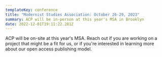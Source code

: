 ```yaml
---
templateKey: conference
title: "Modernist Studies Association: October 26-29, 2023"
summary: ACP will be in-person at this year's MSA in Brooklyn
date: 2022-12-01T19:11:22.281Z
---
```

ACP will be on-site at this year's MSA. Reach out if you are working on a project that might be a fit for us, or if you're interested in learning more about our open access publishing model.